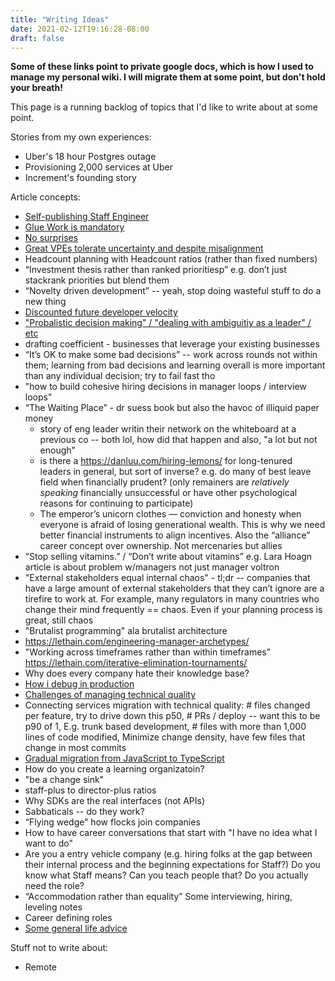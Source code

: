 ```yaml
---
title: "Writing Ideas"
date: 2021-02-12T19:16:28-08:00
draft: false
---
```



**Some of these links point to private google docs, which is how I used to manage my personal wiki. I will migrate them at some point, but don't hold your breath!**

This page is a running backlog of topics that I'd like to write about at some point.

Stories from my own experiences:

* Uber's 18 hour Postgres outage
* Provisioning 2,000 services at Uber
* Increment's founding story

Article concepts:

* [Self-publishing Staff Engineer](https://docs.google.com/document/d/1wCXKA7sM6gPuhaGAqTjAZ427E56UVRBhq7Hp1uMykvs/edit)
* [Glue Work is mandatory](https://docs.google.com/document/d/1MJI8-I7j8gm0GjvpYtAkc7F9fHfmeMk7aOUMZOlN_kI/edit)
* [No surprises](https://docs.google.com/document/d/1C9TMK2HPo93JXtte8O8sbQjfEoTU05MlyDZXV9jz4ho/edit)
* [Great VPEs tolerate uncertainty and despite misalignment](https://docs.google.com/document/d/1mb57kcSjC_0hhYhL_1w2xA9rzqXsIF8D4j7JtYGtbYw/edit)
* Headcount planning with Headcount ratios (rather than fixed numbers)
* “Investment thesis rather than ranked prioritiesp” e.g. don’t just stackrank priorities but blend them
* “Novelty driven development” -- yeah, stop doing wasteful stuff to do a new thing
* [Discounted future developer velocity](https://docs.google.com/document/d/1FOM4iYbXPv7b8ZlEc9tjLb5OU_FOuzzhTBDdx-MuqLs/edit#)
* ["Probalistic decision making" / "dealing with ambiguitiy as a leader" / etc](https://docs.google.com/document/d/15U-mWTyfTZsQvcoe2KJPDDDBNP7wrpQio46oBBSxcn0/edit)
* drafting coefficient - businesses that leverage your existing businesses
* “It’s OK to make some bad decisions” -- work across rounds not within them; learning from bad decisions and learning overall is more important than any individual decision; try to fail fast tho
* "how to build cohesive hiring decisions in manager loops / interview loops"
* “The Waiting Place” - dr suess book but also the havoc of illiquid paper money
    * story of eng leader writin their network on the whiteboard at a previous co -- both lol, how did that happen and also, "a lot but not enough"
    * is there a https://danluu.com/hiring-lemons/ for long-tenured leaders in general, but sort of inverse? e.g. do many of best leave field when financially prudent? (only remainers are _relatively speaking_ financially unsuccessful or have other psychological reasons for continuing to participate)
    * The emperor’s unicorn clothes — conviction and honesty when everyone is afraid of losing generational wealth. This is why we need better financial instruments to align incentives. Also the “alliance” career concept over ownership. Not mercenaries but allies    
* “Stop selling vitamins.” / “Don’t write about vitamins”  e.g. Lara Hoagn article is about problem w/managers not just manager voltron
* "External stakeholders equal internal chaos" - tl;dr -- companies that have a large amount of external stakeholders that they can’t ignore are a tirefire to work at. For example, many regulators in many countries who change their mind frequently == chaos. Even if your planning process is great, still chaos
* "Brutalist programming" ala brutalist architecture
* https://lethain.com/engineering-manager-archetypes/
* "Working across timeframes rather than within timeframes" https://lethain.com/iterative-elimination-tournaments/
* Why does every company hate their knowledge base?
* [How i debug in production](https://docs.google.com/document/d/1W8172sf9hPkWjuxn6jGjST26ZNMosPgdzIzCP0QBmcw/edit)
* [Challenges of managing technical quality](https://docs.google.com/document/d/1p0-JIy_E_K7B3ydNNdWMjzsO-UMDZDduzzuXalHTwss/edit)
* Connecting services migration with technical quality: # files changed per feature, try to drive down this p50, # PRs / deploy -- want this to be p90 of 1, E.g. trunk based development, # files with more than 1,000 lines of code modified, Minimize change density, have few files that change in most commits
* [Gradual migration from JavaScript to TypeScript](https://docs.google.com/document/d/1buRqrlKXa7h5JAqMLTngLYkCLjh1LTMQAxUZCVPK478/edit)
* How do you create a learning organizatoin?
* "be a change sink"
* staff-plus to director-plus ratios
* Why SDKs are the real interfaces (not APIs)
* Sabbaticals -- do they work?
* “Flying wedge” how flocks join companies
* How to have career conversations that start with "I have no idea what I want to do"
* Are you a entry vehicle company (e.g. hiring folks at the gap between their internal process and the beginning expectations for Staff?) Do you know what Staff means? Can you teach people that? Do you actually need the role?
* “Accommodation rather than equality” Some interviewing, hiring, leveling notes
* Career defining roles
* [Some general life advice](https://docs.google.com/document/d/1yKTcBi8MaLpPJQN0CqGcCrfqq4WoQXkGljpa6tzkjpo/edit)





Stuff not to write about:

* Remote